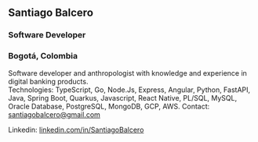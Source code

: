 ## Santiago Balcero
### Software Developer
### Bogotá, Colombia

Software developer and anthropologist with knowledge and experience in digital banking products.  
Technologies: TypeScript, Go, Node.Js, Express, Angular, Python, FastAPI, Java, Spring Boot, Quarkus, Javascript, React Native, PL/SQL, MySQL, Oracle Database, PostgreSQL, MongoDB, GCP, AWS.
Contact: santiagobalcero@gmail.com

Linkedin: [linkedin.com/in/SantiagoBalcero](linkedin.com/in/SantiagoBalcero)
